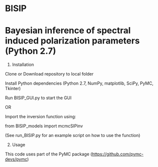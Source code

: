 # BISIP
# Bayesian inference of spectral induced polarization parameters (Python 2.7)

1. Installation

  Clone or Download repository to local folder

  Install Python dependencies (Python 2.7, NumPy, matplotlib, SciPy, PyMC, Tkinter)
  
  Run BISIP_GUI.py to start the GUI
  
  OR

  Import the inversion function using:
  
  from BISIP_models import mcmcSIPinv
  
  (See run_BISIP.py for an example script on how to use the function)

2. Usage

This code uses part of the PyMC package (https://github.com/pymc-devs/pymc)

